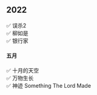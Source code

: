 

## 2022

✅ 误杀2  
✅ 柳如是  
✅ 银行家  
#### 五月   
✅ 十月的天空   
✅ 万物生长   
✅ 神迹 Something The Lord Made   
  
